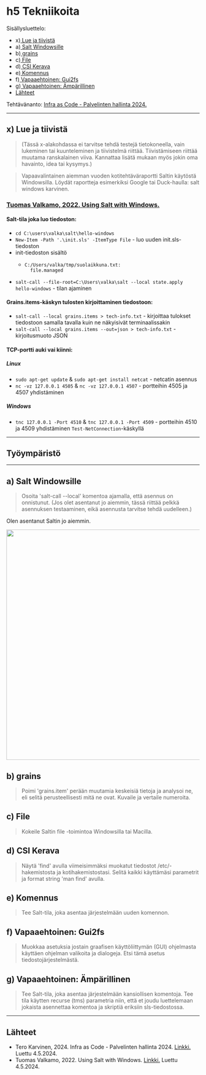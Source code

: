 # h5 Tekniikoita
Sisällysluettelo:

- x)[ Lue ja tiivistä](#x-lue-ja-tiivistä)
- a)[ Salt Windowsille ](#a-salt-windowsille)
- b)[ grains ](#b-grains)
- c)[ File ](#c-file)
- d)[ CSI Kerava ](#d-csi-kerava)
- e)[ Komennus ](#e-komennus)
- f)[ Vapaaehtoinen: Gui2fs ](#f-Vapaaehtoinen-Gui2fs)
- g)[ Vapaaehtoinen: Ämpärillinen ](#g-vapaaehtoinen-ämpärillinen)
- [Lähteet](#lähteet)

Tehtävänanto: [Infra as Code - Palvelinten hallinta 2024.](https://terokarvinen.com/2024/configuration-management-2024-spring/)

___

## x) Lue ja tiivistä
> (Tässä x-alakohdassa ei tarvitse tehdä testejä tietokoneella, vain lukeminen tai kuunteleminen ja tiivistelmä riittää. Tiivistämiseen riittää muutama ranskalainen viiva. Kannattaa lisätä mukaan myös jokin oma havainto, idea tai kysymys.) <br/>

> Vapaavalintainen aiemman vuoden kotitehtäväraportti Saltin käytöstä Windowsilla. Löydät raportteja esimerkiksi Google tai Duck-haulla: salt windows karvinen.

### [Tuomas Valkamo, 2022. Using Salt with Windows.](https://tuomasvalkamo.com/CMS-course/week-5/)
#### Salt-tila joka luo tiedoston:
- `cd C:\users\valka\salt\hello-windows`
- `New-Item -Path '.\init.sls' -ItemType File` - luo uuden init.sls-tiedoston
- init-tiedoston sisältö
  - ```
    C:/Users/valka/tmp/suolaikkuna.txt:
      file.managed
- `salt-call --file-root=C:\Users\valka\salt --local state.apply hello-windows` - tilan ajaminen

#### Grains.items-käskyn tulosten kirjoittaminen tiedostoon:
- `salt-call --local grains.items > tech-info.txt` - kirjoittaa tulokset tiedostoon samalla tavalla kuin ne näkyisivät terminaalissakin
- `salt-call --local grains.items --out=json > tech-info.txt` - kirjoitusmuoto JSON

#### TCP-portti auki vai kiinni:
##### Linux
- `sudo apt-get update` & `sudo apt-get install netcat` - netcatin asennus
- `nc -vz 127.0.0.1 4505` & `nc -vz 127.0.0.1 4507` - portteihin 4505 ja 4507 yhdistäminen

##### Windows
- `tnc 127.0.0.1 -Port 4510` & `tnc 127.0.0.1 -Port 4509` - portteihin 4510 ja 4509 yhdistäminen `Test-NetConnection`-käskyllä
____
## Työympäristö




____
## a) Salt Windowsille
> Osoita 'salt-call --local' komentoa ajamalla, että asennus on onnistunut. 
> (Jos olet asentanut jo aiemmin, tässä riittää pelkkä asennuksen testaaminen, eikä asennusta tarvitse tehdä uudelleen.)

Olen asentanut Saltin jo aiemmin. 


<img src='https://github.com/iines-j/palvelin-kurssi/assets/148907657/8cbf4877-39be-4cf3-946f-74e9964120b6' width=600>


## b) grains
> Poimi 'grains.item' perään muutamia keskeisiä tietoja ja analysoi ne, eli selitä perusteellisesti mitä ne ovat. Kuvaile ja vertaile numeroita.




## c) File
> Kokeile Saltin file -toimintoa Windowsilla tai Macilla.




## d) CSI Kerava
> Näytä 'find' avulla viimeisimmäksi muokatut tiedostot /etc/-hakemistosta ja kotihakemistostasi. Selitä kaikki käyttämäsi parametrit ja format string 'man find' avulla.



## e) Komennus
> Tee Salt-tila, joka asentaa järjestelmään uuden komennon.



## f) Vapaaehtoinen: Gui2fs
> Muokkaa asetuksia jostain graafisen käyttöliittymän (GUI) ohjelmasta käyttäen ohjelman valikoita ja dialogeja. Etsi tämä asetus tiedostojärjestelmästä.






## g) Vapaaehtoinen: Ämpärillinen
> Tee Salt-tila, joka asentaa järjestelmään kansiollisen komentoja.
> Tee tila käytten recurse (tms) parametria niin, että et joudu luettelemaan jokaista asennettaa komentoa ja skriptiä eriksiin sls-tiedostossa.




____
## Lähteet
- Tero Karvinen, 2024. Infra as Code - Palvelinten hallinta 2024. [Linkki.](https://terokarvinen.com/2024/configuration-management-2024-spring/) Luettu 4.5.2024.
- Tuomas Valkamo, 2022. Using Salt with Windows. [Linkki.](https://tuomasvalkamo.com/CMS-course/week-5/) Luettu 4.5.2024.


